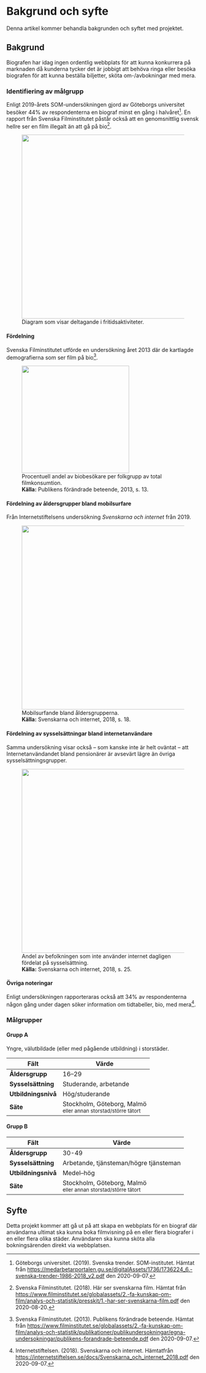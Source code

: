# Bakgrund och syfte

Denna artikel kommer behandla bakgrunden och syftet med projektet. 

## Bakgrund

Biografen har idag ingen ordentlig webbplats för att kunna konkurrera på marknaden då kunderna tycker det är jobbigt att behöva ringa eller besöka biografen för att kunna beställa biljetter, sköta om-/avbokningar med mera.

### Identifiering av målgrupp

Enligt 2019-årets SOM-undersökningen gjord av Göteborgs universitet besöker 44% av respondenterna en biograf minst en gång i halvåret[^1]. En rapport från Svenska Filminstitutet påstår också att en genomsnittlig svensk hellre ser en film illegalt än att gå på bio[^2].

<figure>
    <img src=".\img\som-2019-fritidsaktiviteter.png" width="480" />
    <figcaption>Diagram som visar deltagande i fritidsaktiviteter.</figcaption>
</figure>

#### Fördelning

Svenska Filminstitutet utförde en undersökning året 2013 där de kartlagde demografierna som ser film på bio[^3].

<figure>
    <img src=".\img\sfi-2013-andelar-av-filmkonsumter.png" width="280" />
    <figcaption>Procentuell andel av biobesökare per folkgrupp av total filmkonsumtion.<br /><strong>Källa:</strong> Publikens förändrade beteende, 2013, s. 13.</figcaption>
</figure>

#### Fördelning av åldersgrupper bland mobilsurfare

Från Internetstiftelsens undersökning *Svenskarna och internet* från 2019.

<figure>
    <img src=".\img\is-2018-mobilsurfande-aldersgrupper.png" width="480">
    <figcaption>Mobilsurfande bland åldersgrupperna.<br /><strong>Källa:</strong> Svenskarna och internet, 2018, s. 18.</figcaption>
</figure>

#### Fördelning av sysselsättningar bland internetanvändare

Samma undersökning visar också – som kanske inte är helt oväntat – att Internetanvändandet bland pensionärer är avsevärt lägre än övriga sysselsättningsgrupper.

<figure>
    <img src=".\img\is-2018-internetanvandare-sysselsattningar.png" width="480">
    <figcaption>Andel av befolkningen som inte använder internet dagligen fördelat på sysselsättning.<br /><strong>Källa:</strong> Svenskarna och internet, 2018, s. 25.</figcaption>
</figure>

#### Övriga noteringar

Enligt undersökningen rapporteraras också att 34% av respondenterna någon gång under dagen söker information om tidtabeller, bio, med mera[^4].

### Målgrupper

#### Grupp A

Yngre, välutbildade (eller med pågående utbildning) i storstäder.

| Fält | Värde |
|------|-------|
| **Åldersgrupp** | 16–29 |
| **Sysselsättning** | Studerande, arbetande |
| **Utbildningsnivå** | Hög/studerande |
| **Säte** | Stockholm, Göteborg, Malmö<br /><small>eller annan storstad/större tätort</small> |

#### Grupp B

| Fält | Värde |
|------|-------|
| **Åldersgrupp** | 30-49 |
| **Sysselsättning** | Arbetande, tjänsteman/högre tjänsteman |
| **Utbildningsnivå** | Medel–hög |
| **Säte** | Stockholm, Göteborg, Malmö<br /><small>eller annan storstad/större tätort</small> |

## Syfte

Detta projekt kommer att gå ut på att skapa en webbplats för en biograf där användarna ultimat ska kunna boka filmvisning på en eller flera biografer i en eller flera olika städer. Användaren ska kunna sköta alla bokningsärenden direkt via webbplatsen.

[^1]: Göteborgs universitet. (2019). Svenska trender. SOM-institutet. Hämtat från https://medarbetarportalen.gu.se/digitalAssets/1736/1736224_6.-svenska-trender-1986-2018_v2.pdf den 2020-09-07.
[^2]: Svenska Filminstitutet. (2018). Här ser svenskarna film. Hämtat från https://www.filminstitutet.se/globalassets/2.-fa-kunskap-om-film/analys-och-statistik/presskit/1.-har-ser-svenskarna-film.pdf den 2020-08-20.
[^3]: Svenska Filminstitutet. (2013). Publikens förändrade beteende. Hämtat från https://www.filminstitutet.se/globalassets/2.-fa-kunskap-om-film/analys-och-statistik/publikationer/publikundersokningar/egna-undersokningar/publikens-forandrade-beteende.pdf den 2020-09-07.
[^4]: Internetstiftelsen. (2018). Svenskarna och internet. Hämtatfrån https://internetstiftelsen.se/docs/Svenskarna_och_internet_2018.pdf den 2020-09-07.